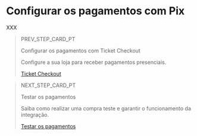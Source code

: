 # Configurar os pagamentos com Pix

XXX


> PREV_STEP_CARD_PT
>
> Configurar os pagamentos com Ticket Checkout
>
> Configure a sua loja para receber pagamentos presenciais. 
>
> [Ticket Checkout](/developers/pt/docs/prestashop/payment-setup/ticket-checkout)

> NEXT_STEP_CARD_PT
>
> Testar os pagamentos
>
> Saiba como realizar uma compra teste e garantir o funcionamento da integração.
>
> [Testar os pagamentos](/developers/pt/docs/prestashop/sales-processing/integration-test)
